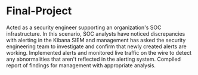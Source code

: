 # Final-Project

Acted as a security engineer supporting an organization's SOC infrastructure. In this scenario, SOC analysts have noticed discrepancies with alerting in the Kibana SIEM and management has asked the security engineering team to investigate and confirm that newly created alerts are working. Implemented alerts and monitored live traffic on the wire to detect any abnormalities that aren't reflected in the alerting system. Compiled report of findings for management with appropriate analysis.
